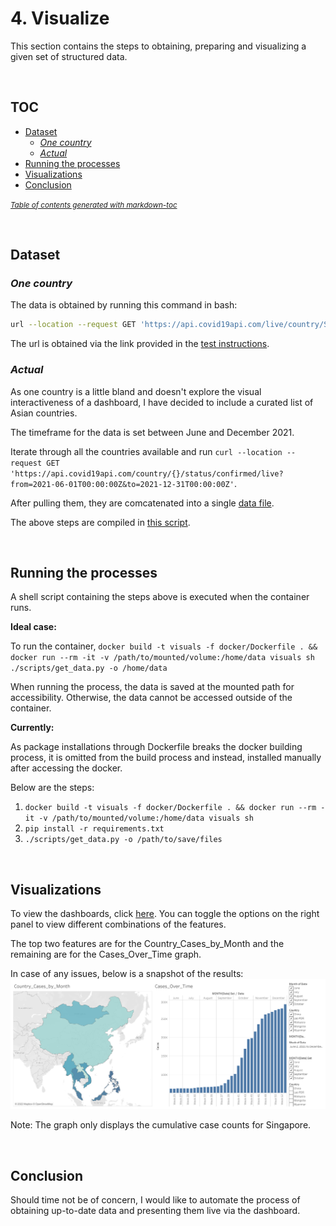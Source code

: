 # 4. Visualize
This section contains the steps to obtaining, preparing and visualizing a given set of structured data.

<br>

## TOC
- [Dataset](#dataset)
  * [_One country_](#-one-country-)
  * [_Actual_](#-actual-)
- [Running the processes](#running-the-processes)
- [Visualizations](#visualizations)
- [Conclusion](#conclusion)

<small><i><a href='http://ecotrust-canada.github.io/markdown-toc/'>Table of contents generated with markdown-toc</a></i></small>

<br>

## Dataset
### _One country_
The data is obtained by running this command in bash:
```bash
url --location --request GET 'https://api.covid19api.com/live/country/Singapore/status/confirmed' >> Desktop/gitlab/Tech_Test/Charts_API/data.json
```

The url is obtained via the link provided in the [test instructions](../README.md).

### _Actual_
As one country is a little bland and doesn't explore the visual interactiveness of a dashboard, I have decided to include a curated list of Asian countries.

The timeframe for the data is set between June and December 2021.

Iterate through all the countries available and run `curl --location --request GET 'https://api.covid19api.com/country/{}/status/confirmed/live?from=2021-06-01T00:00:00Z&to=2021-12-31T00:00:00Z'`. 

After pulling them, they are comcatenated into a single [data file](solution/data/covid.json).

The above steps are compiled in [this script](solution/scripts/get_data.py).

<br>

## Running the processes
A shell script containing the steps above is executed when the container runs.

**Ideal case:**

To run the container, `docker build -t visuals -f docker/Dockerfile . && docker run --rm -it -v /path/to/mounted/volume:/home/data visuals sh ./scripts/get_data.py -o /home/data`

When running the process, the data is saved at the mounted path for accessibility. Otherwise, the data cannot be accessed outside of the container.

**Currently:**

As package installations through Dockerfile breaks the docker building process, it is omitted from the build process and instead, installed manually after accessing the docker.

Below are the steps:
1. `docker build -t visuals -f docker/Dockerfile . && docker run --rm -it -v /path/to/mounted/volume:/home/data visuals sh`
2. `pip install -r requirements.txt`
3. `./scripts/get_data.py -o /path/to/save/files`

<br>

## Visualizations
To view the dashboards, click [here](https://public.tableau.com/views/Covid_Cases_16421503078820/Covid_Dashboard?:language=en-US&publish=yes&:display_count=n&:origin=viz_share_link). You can toggle the options on the right panel to view different combinations of the features.

The top two features are for the Country_Cases_by_Month and the remaining are for the Cases_Over_Time graph.

In case of any issues, below is a snapshot of the results:
![](../../../misc/covid_dashboard.png)

Note: The graph only displays the cumulative case counts for Singapore.

<br>

## Conclusion
Should time not be of concern, I would like to automate the process of obtaining up-to-date data and presenting them live via the dashboard.